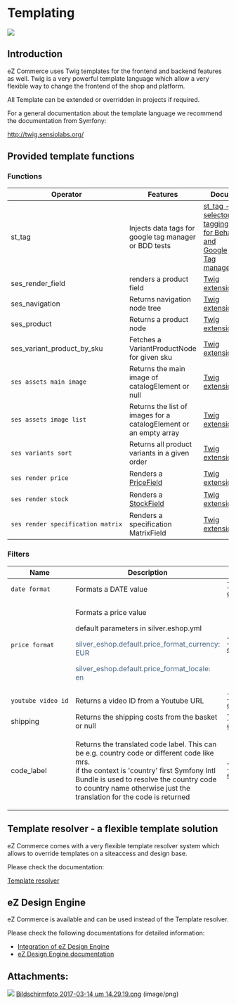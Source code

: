 #  Templating 

![](http://ezcommerce-demo.ezplatform.com/bundles/silversolutionseshop/img/logo.png)

## Introduction

eZ Commerce uses Twig templates for the frontend and backend features as well. Twig is a very powerful template language which allow a very flexible way to change the frontend of the shop and platform. 

All Template can be extended or overridden in projects if required. 

For a general documentation about the template language we recommend the documentation from Symfony:

 <http://twig.sensiolabs.org/>

## Provided template functions

### Functions

<table>
<thead>
<tr class="header">
<th>Operator</th>
<th>Features</th>
<th>Docu</th>
</tr>
</thead>
<tbody>
<tr>
<td>st_tag</td>
<td>Injects data tags for google tag manager or BDD tests</td>
<td><a href="st_tag---selector-tagging-for-Behat-and-Google-Tag-manager_23560394.html">st_tag - selector tagging for Behat and Google Tag manager</a></td>
</tr>
<tr>
<td>ses_render_field</td>
<td>renders a product field</td>
<td><a href="Twig-extension_23560696.html">Twig extension</a></td>
</tr>
<tr>
<td>ses_navigation</td>
<td>Returns navigation node tree</td>
<td><a href="Twig-extension_23560696.html">Twig extension</a></td>
</tr>
<tr>
<td>ses_product</td>
<td>Returns a product node</td>
<td><a href="Twig-extension_23560696.html">Twig extension</a></td>
</tr>
<tr>
<td>ses_variant_product_by_sku</td>
<td>Fetches a VariantProductNode for given sku</td>
<td><a href="Twig-extension_23560696.html">Twig extension</a></td>
</tr>
<tr>
<td><pre><code>ses_assets_main_image</code></pre></td>
<td>Returns the main image of catalogElement or null</td>
<td><a href="Twig-extension_23560696.html">Twig extension</a></td>
</tr>
<tr>
<td><pre><code>ses_assets_image_list</code></pre></td>
<td>Returns the list of images for a catalogElement or an empty array</td>
<td><a href="Twig-extension_23560696.html">Twig extension</a></td>
</tr>
<tr>
<td><pre><code>ses_variants_sort</code></pre></td>
<td>Returns all product variants in a given order</td>
<td><a href="Twig-extension_23560696.html">Twig extension</a></td>
</tr>
<tr>
<td><pre><code>ses_render_price</code></pre></td>
<td>Renders a <a href="http://www.extranet.silversolutions.de:8090/display/EX/PriceField" class="external-link">PriceField</a></td>
<td><a href="Twig-extension_23560696.html">Twig extension</a></td>
</tr>
<tr>
<td><pre><code>ses_render_stock</code></pre></td>
<td>Renders a <a href="http://www.extranet.silversolutions.de:8090/display/EX/StockField" class="external-link">StockField</a></td>
<td><a href="Twig-extension_23560696.html">Twig extension</a></td>
</tr>
<tr>
<td><pre><code>ses_render_specification_matrix</code></pre></td>
<td>Renders a specification MatrixField</td>
<td><a href="Twig-extension_23560696.html">Twig extension</a></td>
</tr>
</tbody>
</table>

### Filters

<table>
<thead>
<tr class="header">
<th><div class="tablesorter-header-inner">
Name
</th>
<th><div class="tablesorter-header-inner">
Description
</th>
<th><br />
</th>
</tr>
</thead>
<tbody>
<tr>
<td><pre><code>date_format</code></pre></td>
<td>Formats a DATE value</td>
<td><a href="Twig-extension_23560696.html">Twig extension</a></td>
</tr>
<tr>
<td><pre><code>price_format</code></pre></td>
<td><p>Formats a price value</p>

<p>default parameters in silver.eshop.yml</p>
<span class="aui-icon aui-icon-small aui-iconfont-info confluence-information-macro-icon" style="color: rgb(74,103,133);"> 

<p>silver_eshop.default.price_format_currency: EUR</p>
<p>silver_eshop.default.price_format_locale: en</p>

</td>
<td><a href="Twig-extension_23560696.html">Twig extension</a></td>
</tr>
<tr>
<td><pre><code>youtube_video_id</code></pre></td>
<td>Returns a video ID from a Youtube URL</td>
<td><a href="Twig-extension_23560696.html">Twig extension</a></td>
</tr>
<tr>
<td>shipping</td>
<td>Returns the shipping costs from the basket or null</td>
<td><a href="Twig-extension_23560696.html">Twig extension</a></td>
</tr>
<tr>
<td>code_label</td>
<td><p>Returns the translated code label. This can be e.g. country code or different code like mrs.<br />
if the context is 'country' first Symfony Intl Bundle is used to resolve the country code to country name otherwise just the translation for the code is returned</p></td>
<td><a href="Twig-extension_23560696.html">Twig extension</a></td>
</tr>
</tbody>
</table>

## Template resolver - a flexible template solution

eZ Commerce comes with a very flexible template resolver system which allows to override templates on a siteaccess and design base. 

Please check the documentation:

[Template resolver](Template-resolver_23560645.html)

## eZ Design Engine

eZ Commerce is available and can be used instead of the Template resolver.

Please check the following documentations for detailed information:

  - [Integration of eZ Design Engine](eZ-Design-Engine_23560210.html)
  - [eZ Design Engine documentation](https://doc.ezplatform.com/en/latest/guide/design_engine/)

## Attachments:

![](images/icons/bullet_blue.gif) [Bildschirmfoto 2017-03-14 um 14.29.19.png](attachments/23560960/23563991.png) (image/png)  
